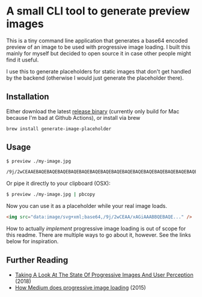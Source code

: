 # A small CLI tool to generate preview images

This is a tiny command line application that generates a base64 encoded preview of an image to be used with progressive image loading. I built this mainly for myself but decided to open source it in case other people might find it useful.

I use this to generate placeholders for static images that don't get handled by the backend (otherwise I would just generate the placeholder there).

## Installation

Either download the latest [release binary](https://github.com/ksassnowski/create-image-placeholder/releases) (currently only build for Mac because I'm bad at Github Actions), or install via brew

```
brew install generate-image-placeholder
```

## Usage

```bash
$ preview ./my-image.jpg

/9j/2wCEAAEBAQEBAQEBAQEBAQEBAQEBAQEBAQEBAQEBAQEBAQEBAQEBAQEBAQEBAQEBAQEBAQEBAQEBAQEBAQEBAQEBAQEBAQEBAQEBAQEBAQEBAQEBAQEBAQEBAQEBAQEBAQEBAQEBAQEBAQEBAQEBAQEBAQEBAQEBAQEBAQEBAQEBAQEBAf/ [snip]
```

Or pipe it directly to your clipboard (OSX):

```bash
$ preview ./my-image.jpg | pbcopy
```

Now you can use it as a placeholder while your real image loads.

```html
<img src="data:image/svg+xml;base64,/9j/2wCEAA/xAGiAAABBQEBAQE..." />
```

How to actually _implement_ progressive image loading is out of scope for this readme. There are multiple ways to go about it, however. See the links below for inspiration.

## Further Reading

- [Taking A Look At The State Of Progressive Images And User Perception](https://www.smashingmagazine.com/2018/02/progressive-image-loading-user-perceived-performance/) (2018)
- [How Medium does progressive image loading](https://jmperezperez.com/medium-image-progressive-loading-placeholder/) (2015)